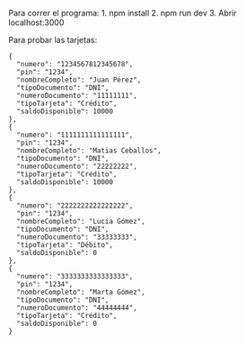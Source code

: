 Para correr el programa:
    1. npm install
    2. npm run dev
    3. Abrir localhost:3000

Para probar las tarjetas:

    {
      "numero": "1234567812345678",
      "pin": "1234",
      "nombreCompleto": "Juan Pérez",
      "tipoDocumento": "DNI",
      "numeroDocumento": "11111111",
      "tipoTarjeta": "Crédito",
      "saldoDisponible": 10000
    },
    {
      "numero": "1111111111111111",
      "pin": "1234",
      "nombreCompleto": "Matias Ceballos",
      "tipoDocumento": "DNI",
      "numeroDocumento": "22222222",
      "tipoTarjeta": "Crédito",
      "saldoDisponible": 10000
    },
    {
      "numero": "2222222222222222",
      "pin": "1234",
      "nombreCompleto": "Lucía Gómez",
      "tipoDocumento": "DNI",
      "numeroDocumento": "33333333",
      "tipoTarjeta": "Débito",
      "saldoDisponible": 0
    },
    {
      "numero": "3333333333333333",
      "pin": "1234",
      "nombreCompleto": "Marta Gómez",
      "tipoDocumento": "DNI",
      "numeroDocumento": "44444444",
      "tipoTarjeta": "Crédito",
      "saldoDisponible": 0
    }

